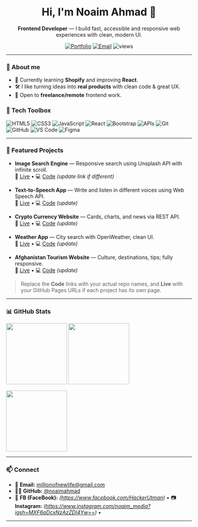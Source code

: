 <h1 align="center">Hi, I'm Noaim Ahmad 👋</h1>
<p align="center">
  <b>Frontend Developer</b> — I build fast, accessible and responsive web experiences with clean, modern UI.
</p>

<p align="center">
  <a href="https://noaimahmad.github.io/portfolio/"><img alt="Portfolio" src="https://img.shields.io/badge/Portfolio-Visit-7c3aed?logo=googlechrome&logoColor=white"></a>
  <a href="mailto:noaimahmad6@gmail.com"><img alt="Email" src="https://img.shields.io/badge/Email-noaimahmad6%40gmail.com-2563eb?logo=gmail&logoColor=white"></a>
  <img alt="views" src="https://komarev.com/ghpvc/?username=noaimahmad&label=Profile%20Views&color=0e75b6&style=flat">
</p>

---

### 🚀 About me
- 🌱 Currently learning **Shopify** and improving **React**.
- 🛠️ I like turning ideas into **real products** with clean code & great UX.
- 🤝 Open to **freelance/remote** frontend work.

### 🧰 Tech Toolbox
![HTML5](https://img.shields.io/badge/HTML5-E34F26?logo=html5&logoColor=fff)
![CSS3](https://img.shields.io/badge/CSS3-1572B6?logo=css3&logoColor=fff)
![JavaScript](https://img.shields.io/badge/JavaScript-F7DF1E?logo=javascript&logoColor=000)
![React](https://img.shields.io/badge/React-61DAFB?logo=react&logoColor=000)
![Bootstrap](https://img.shields.io/badge/Bootstrap-7952B3?logo=bootstrap&logoColor=fff)
![APIs](https://img.shields.io/badge/Web%20APIs-0ea5e9?logo=cloud&logoColor=fff)
![Git](https://img.shields.io/badge/Git-F05032?logo=git&logoColor=fff)
![GitHub](https://img.shields.io/badge/GitHub-181717?logo=github&logoColor=fff)
![VS Code](https://img.shields.io/badge/VS%20Code-007ACC?logo=visualstudiocode&logoColor=fff)
![Figma](https://img.shields.io/badge/Figma-1abcfe?logo=figma&logoColor=fff)

---

### 🧩 Featured Projects
- **Image Search Engine** — Responsive search using Unsplash API with infinite scroll.  
  🔗 [Live](https://noaimahmad.github.io/Image-Search-Engine/) • 💻 [Code](https://github.com/noaimahmad/Image-Search-Engine) *(update link if different)*

- **Text-to-Speech App** — Write and listen in different voices using Web Speech API.  
  🔗 [Live](https://noaimahmad.github.io/Text-to-Speech-Converter/) • 💻 [Code](https://github.com/noaimahmad/Text-to-Speech-Converter) *(update)*

- **Crypto Currency Website** — Cards, charts, and news via REST API.  
  🔗 [Live](https://noaimahmad.github.io/portfolio/) • 💻 [Code](https://github.com/noaimahmad/Crypto-Currency-Website) *(update)*

- **Weather App** — City search with OpenWeather, clean UI.  
  🔗 [Live](https://noaimahmad.github.io/Weather-App/) • 💻 [Code](https://github.com/noaimahmad/Weather-App) *(update)*

- **Afghanistan Tourism Website** — Culture, destinations, tips; fully responsive.  
  🔗 [Live](https://noaimahmad.github.io/The-Tourism-Website/) • 💻 [Code](https://github.com/noaimahmad/The-Tourism-Website/tree/main) *(update)*

> Replace the **Code** links with your actual repo names, and **Live** with your GitHub Pages URLs if each project has its own page.

---

### 📊 GitHub Stats
<p align="left">
  <img height="165" src="https://github-readme-stats.vercel.app/api?username=noaimahmad&show_icons=true&theme=transparent&hide_border=true" />
  <img height="165" src="https://github-readme-stats.vercel.app/api/top-langs/?username=noaimahmad&layout=compact&theme=transparent&hide_border=true" />
</p>
<p>
  <img height="165" src="https://streak-stats.demolab.com?user=noaimahmad&theme=transparent&hide_border=true" />
</p>

---

### 📫 Connect
- 📧 **Email:** <millionofnewlife@gmail.com>  
- 🧑‍💻 **GitHub:** [@noaimahmad](https://github.com/noaimahmad)  
- 🧵 **FB (FaceBook):** *(https://www.facebook.com/HackerUtman)* • 📷 **Instagram:** *(https://www.instagram.com/noaim_media?igsh=MXF6aDcxNzAzZDI4Yw==)* • 

---

